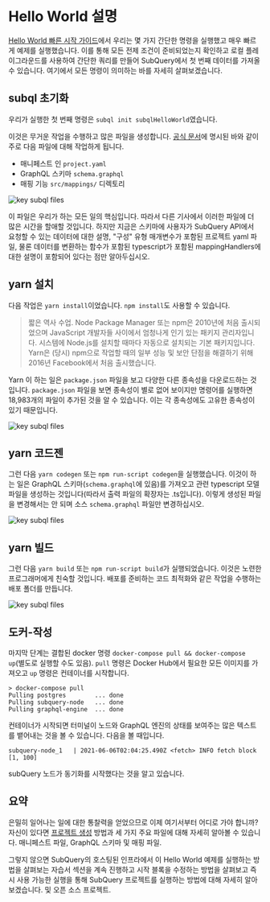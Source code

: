# Hello World 설명

[Hello World 빠른 시작 가이드](helloworld-localhost.md)에서 우리는 몇 가지 간단한 명령을 실행했고 매우 빠르게 예제를 실행했습니다. 이를 통해 모든 전제 조건이 준비되었는지 확인하고 로컬 플레이그라운드를 사용하여 간단한 쿼리를 만들어 SubQuery에서 첫 번째 데이터를 가져올 수 있습니다. 여기에서 모든 명령이 의미하는 바를 자세히 살펴보겠습니다.

## subql 초기화

우리가 실행한 첫 번째 명령은 `subql init subqlHelloWorld`였습니다.

이것은 무거운 작업을 수행하고 많은 파일을 생성합니다. [공식 문서](quickstart.md#configure-and-build-the-starter-project)에 명시된 바와 같이 주로 다음 파일에 대해 작업하게 됩니다.

- 매니페스트 인 `project.yaml`
- GraphQL 스키마 `schema.graphql`
- 매핑 기능 `src/mappings/` 디렉토리

![key subql files](/assets/img/main_subql_files.png)

이 파일은 우리가 하는 모든 일의 핵심입니다. 따라서 다른 기사에서 이러한 파일에 더 많은 시간을 할애할 것입니다. 하지만 지금은 스키마에 사용자가 SubQuery API에서 요청할 수 있는 데이터에 대한 설명, "구성" 유형 매개변수가 포함된 프로젝트 yaml 파일, 물론 데이터를 변환하는 함수가 포함된 typescript가 포함된 mappingHandlers에 대한 설명이 포함되어 있다는 점만 알아두십시오.

## yarn 설치

다음 작업은 `yarn install`이었습니다. `npm install`도 사용할 수 있습니다.

> 짧은 역사 수업. Node Package Manager 또는 npm은 2010년에 처음 출시되었으며 JavaScript 개발자들 사이에서 엄청나게 인기 있는 패키지 관리자입니다. 시스템에 Node.js를 설치할 때마다 자동으로 설치되는 기본 패키지입니다. Yarn은 (당시) npm으로 작업할 때의 일부 성능 및 보안 단점을 해결하기 위해 2016년 Facebook에서 처음 출시했습니다.

Yarn 이 하는 일은 `package.json` 파일을 보고 다양한 다른 종속성을 다운로드하는 것입니다. `package.json` 파일을 보면 종속성이 별로 없어 보이지만 명령어를 실행하면 18,983개의 파일이 추가된 것을 알 수 있습니다. 이는 각 종속성에도 고유한 종속성이 있기 때문입니다.

![key subql files](/assets/img/dependencies.png)

## yarn 코드젠

그런 다음 `yarn codegen` 또는 `npm run-script codegen`을 실행했습니다. 이것이 하는 일은 GraphQL 스키마(`schema.graphql`에 있음)를 가져오고 관련 typescript 모델 파일을 생성하는 것입니다(따라서 출력 파일의 확장자는 .ts입니다). 이렇게 생성된 파일을 변경해서는 안 되며 소스 `schema.graphql` 파일만 변경하십시오.

![key subql files](/assets/img/typescript.png)

## yarn 빌드

그런 다음 `yarn build` 또는 `npm run-script build`가 실행되었습니다. 이것은 노련한 프로그래머에게 친숙할 것입니다. 배포를 준비하는 코드 최적화와 같은 작업을 수행하는 배포 폴더를 만듭니다.

![key subql files](/assets/img/distribution_folder.png)

## 도커-작성

마지막 단계는 결합된 docker 명령 `docker-compose pull && docker-compose up`(별도로 실행할 수도 있음). `pull` 명령은 Docker Hub에서 필요한 모든 이미지를 가져오고 `up` 명령은 컨테이너를 시작합니다.

```shell
> docker-compose pull
Pulling postgres        ... done
Pulling subquery-node   ... done
Pulling graphql-engine  ... done
```

컨테이너가 시작되면 터미널이 노드와 GraphQL 엔진의 상태를 보여주는 많은 텍스트를 뱉어내는 것을 볼 수 있습니다. 다음을 볼 때입니다.

```
subquery-node_1   | 2021-06-06T02:04:25.490Z <fetch> INFO fetch block [1, 100]
```

subQuery 노드가 동기화를 시작했다는 것을 알고 있습니다.

## 요약

은밀히 일어나는 일에 대한 통찰력을 얻었으므로 이제 여기서부터 어디로 가야 합니까? 자신이 있다면 [프로젝트 생성](../create/introduction.md) 방법과 세 가지 주요 파일에 대해 자세히 알아볼 수 있습니다. 매니페스트 파일, GraphQL 스키마 및 매핑 파일.

그렇지 않으면 SubQuery의 호스팅된 인프라에서 이 Hello World 예제를 실행하는 방법을 살펴보는 자습서 섹션을 계속 진행하고 시작 블록을 수정하는 방법을 살펴보고 즉시 사용 가능한 실행을 통해 SubQuery 프로젝트를 실행하는 방법에 대해 자세히 알아보겠습니다. 및 오픈 소스 프로젝트.
